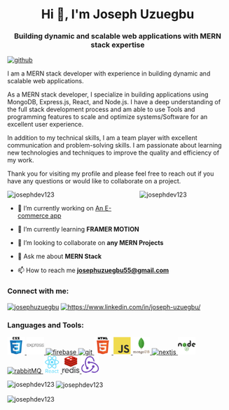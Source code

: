 <h1 align="center">Hi 👋, I'm Joseph Uzuegbu</h1>
<h3 align="center">Building dynamic and scalable web applications with MERN stack expertise</h3>

[<img src='https://github.com/josephDev123/josephDev123/blob/main/thisisengineering-raeng-uyfohHiTxho-unsplash.jpg' alt='github' height='500' width='1000'>](https://github.com/josephDev123)

 I am a MERN stack developer with experience in building dynamic and scalable web applications.

As a MERN stack developer, I specialize in building applications using MongoDB, Express.js, React, and Node.js. I have a deep understanding of the full stack development process and am able to use Tools and programming features to scale and optimize systems/Software for an excellent user experience.

In addition to my technical skills, I am a team player with excellent communication and problem-solving skills. I am passionate about learning new technologies and techniques to improve the quality and efficiency of my work.

Thank you for visiting my profile and please feel free to reach out if you have any questions or would like to collaborate on a project.

<p><img align="right" src="https://cdn.filestackcontent.com/efbSR18hT5uRKuo0zoMA" alt="josephdev123" width='40%' height='45%' style='margin-bottom:2rem'/></p>
<p align="left"> <img src="https://komarev.com/ghpvc/?username=josephdev123&label=Profile%20views&color=0e75b6&style=flat" alt="josephdev123" /> </p>

- 🔭 I’m currently working on [An E-commerce app](https://github.com/josephDev123/....)

- 🌱 I’m currently learning **FRAMER MOTION**

- 👯 I’m looking to collaborate on **any MERN Projects**

- 💬 Ask me about **MERN Stack**

- 📫 How to reach me **josephuzuegbu55@gmail.com**

<h3 align="left">Connect with me:</h3>
<p align="left">
<a href="https://twitter.com/josephuzuegbu" target="blank"><img align="center" src="https://raw.githubusercontent.com/rahuldkjain/github-profile-readme-generator/master/src/images/icons/Social/twitter.svg" alt="josephuzuegbu" height="30" width="40" /></a>
<a href="https://linkedin.com/in/https://www.linkedin.com/in/joseph-uzuegbu/" target="blank"><img align="center" src="https://raw.githubusercontent.com/rahuldkjain/github-profile-readme-generator/master/src/images/icons/Social/linked-in-alt.svg" alt="https://www.linkedin.com/in/joseph-uzuegbu/" height="30" width="40" /></a>
</p>

<h3 align="left">Languages and Tools:</h3>
<p align="left"> <a href="https://www.w3schools.com/css/" target="_blank" rel="noreferrer"> <img src="https://raw.githubusercontent.com/devicons/devicon/master/icons/css3/css3-original-wordmark.svg" alt="css3" width="40" height="40"/> </a>  <a href="https://expressjs.com" target="_blank" rel="noreferrer"> <img src="https://raw.githubusercontent.com/devicons/devicon/master/icons/express/express-original-wordmark.svg" alt="express" width="40" height="40"/> </a> <a href="https://firebase.google.com/" target="_blank" rel="noreferrer"> <img src="https://www.vectorlogo.zone/logos/firebase/firebase-icon.svg" alt="firebase" width="40" height="40"/> </a> <a href="https://git-scm.com/" target="_blank" rel="noreferrer"> <img src="https://www.vectorlogo.zone/logos/git-scm/git-scm-icon.svg" alt="git" width="40" height="40"/> </a> <a href="https://www.w3.org/html/" target="_blank" rel="noreferrer"> <img src="https://raw.githubusercontent.com/devicons/devicon/master/icons/html5/html5-original-wordmark.svg" alt="html5" width="40" height="40"/> </a> <a href="https://developer.mozilla.org/en-US/docs/Web/JavaScript" target="_blank" rel="noreferrer"> <img src="https://raw.githubusercontent.com/devicons/devicon/master/icons/javascript/javascript-original.svg" alt="javascript" width="40" height="40"/> </a> <a href="https://www.mongodb.com/" target="_blank" rel="noreferrer"> <img src="https://raw.githubusercontent.com/devicons/devicon/master/icons/mongodb/mongodb-original-wordmark.svg" alt="mongodb" width="40" height="40"/> </a> <a href="https://nextjs.org/" target="_blank" rel="noreferrer"> <img src="https://cdn.worldvectorlogo.com/logos/nextjs-2.svg" alt="nextjs" width="40" height="40"/> </a> <a href="https://nodejs.org" target="_blank" rel="noreferrer"> <img src="https://raw.githubusercontent.com/devicons/devicon/master/icons/nodejs/nodejs-original-wordmark.svg" alt="nodejs" width="40" height="40"/> </a> <a href="https://www.rabbitmq.com" target="_blank" rel="noreferrer"> <img src="https://www.vectorlogo.zone/logos/rabbitmq/rabbitmq-icon.svg" alt="rabbitMQ" width="40" height="40"/> </a> <a href="https://reactjs.org/" target="_blank" rel="noreferrer"> <img src="https://raw.githubusercontent.com/devicons/devicon/master/icons/react/react-original-wordmark.svg" alt="react" width="40" height="40"/> </a> <a href="https://redis.io" target="_blank" rel="noreferrer"> <img src="https://raw.githubusercontent.com/devicons/devicon/master/icons/redis/redis-original-wordmark.svg" alt="redis" width="40" height="40"/> </a> <a href="https://redux.js.org" target="_blank" rel="noreferrer"> <img src="https://raw.githubusercontent.com/devicons/devicon/master/icons/redux/redux-original.svg" alt="redux" width="40" height="40"/> </a> </p>

<p><img align="left" src="https://github-readme-stats.vercel.app/api/top-langs?username=josephdev123&show_icons=true&locale=en&layout=compact" alt="josephdev123" /></p>

<p>&nbsp;<img align="center" src="https://github-readme-stats.vercel.app/api?username=josephdev123&show_icons=true&locale=en" alt="josephdev123" /></p>

<p><img align="center" src="https://github-readme-streak-stats.herokuapp.com/?user=josephdev123&" alt="josephdev123" /></p>
